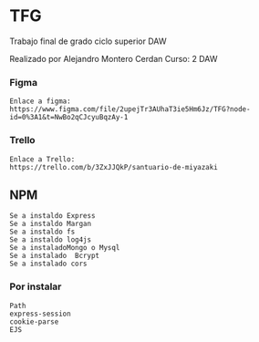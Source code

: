# TFG

Trabajo final de grado ciclo superior DAW

Realizado por Alejandro Montero Cerdan
Curso: 2 DAW

### Figma

    Enlace a figma:
    https://www.figma.com/file/2upejTr3AUhaT3ie5Hm6Jz/TFG?node-id=0%3A1&t=NwBo2qCJcyuBqzAy-1
    
### Trello
    Enlace a Trello:
    https://trello.com/b/3ZxJJQkP/santuario-de-miyazaki

## NPM

    Se a instaldo Express
    Se a instaldo Margan
    Se a instaldo fs
    Se a instaldo log4js
    Se a instaladoMongo o Mysql
    Se a instalado  Bcrypt
    Se a instalado cors

### Por instalar

    Path
    express-session
    cookie-parse
    EJS
